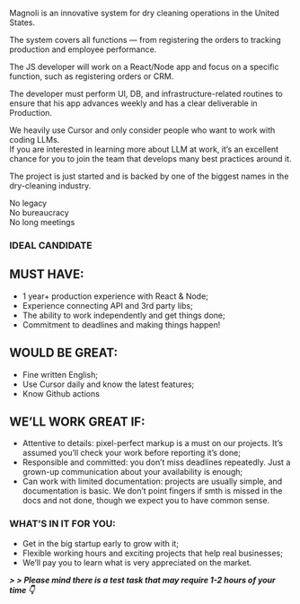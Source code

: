 Magnoli is an innovative system for dry cleaning operations in the United
States.

The system covers all functions — from registering the orders to tracking
production and employee performance.

The JS developer will work on a React/Node app and focus on a specific
function, such as registering orders or CRM.

The developer must perform UI, DB, and infrastructure-related routines to
ensure that his app advances weekly and has a clear deliverable in Production.

We heavily use Cursor and only consider people who want to work with coding
LLMs.  
If you are interested in learning more about LLM at work, it’s an excellent
chance for you to join the team that develops many best practices around it.

The project is just started and is backed by one of the biggest names in the
dry-cleaning industry.

No legacy  
No bureaucracy  
No long meetings

### IDEAL CANDIDATE

## MUST HAVE:

  * 1 year+ production experience with React & Node;
  * Experience connecting API and 3rd party libs;
  * The ability to work independently and get things done;
  * Commitment to deadlines and making things happen!

## WOULD BE GREAT:

  * Fine written English;
  * Use Cursor daily and know the latest features;
  * Know Github actions

## WE’LL WORK GREAT IF:

  * Attentive to details: pixel-perfect markup is a must on our projects. It’s assumed you’ll check your work before reporting it’s done;
  * Responsible and committed: you don’t miss deadlines repeatedly. Just a grown-up communication about your availability is enough;
  * Can work with limited documentation: projects are usually simple, and documentation is basic. We don’t point fingers if smth is missed in the docs and not done, though we expect you to have common sense.

### WHAT’S IN IT FOR YOU:

  * Get in the big startup early to grow with it;
  * Flexible working hours and exciting projects that help real businesses;
  * We’ll pay you to learn what is very appreciated on the market.

_**> > Please mind there is a test task that may require 1-2 hours of your
time 👇**_